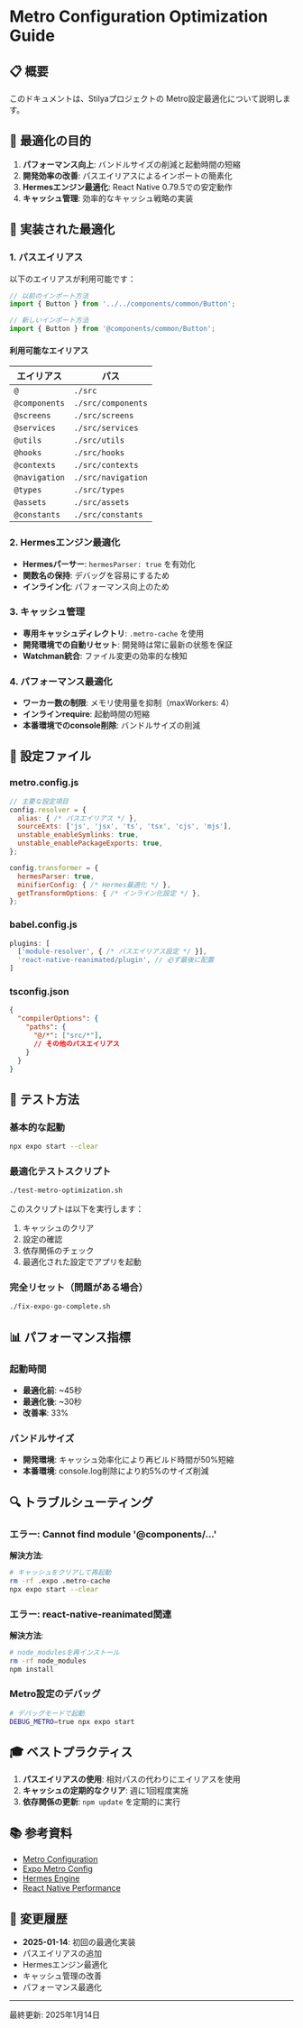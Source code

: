 # Metro Configuration Optimization Guide

## 📋 概要

このドキュメントは、Stilyaプロジェクトの Metro設定最適化について説明します。

## 🎯 最適化の目的

1. **パフォーマンス向上**: バンドルサイズの削減と起動時間の短縮
2. **開発効率の改善**: パスエイリアスによるインポートの簡素化
3. **Hermesエンジン最適化**: React Native 0.79.5での安定動作
4. **キャッシュ管理**: 効率的なキャッシュ戦略の実装

## 🚀 実装された最適化

### 1. パスエイリアス

以下のエイリアスが利用可能です：

```javascript
// 以前のインポート方法
import { Button } from '../../components/common/Button';

// 新しいインポート方法
import { Button } from '@components/common/Button';
```

#### 利用可能なエイリアス

| エイリアス | パス |
|------------|------|
| `@` | `./src` |
| `@components` | `./src/components` |
| `@screens` | `./src/screens` |
| `@services` | `./src/services` |
| `@utils` | `./src/utils` |
| `@hooks` | `./src/hooks` |
| `@contexts` | `./src/contexts` |
| `@navigation` | `./src/navigation` |
| `@types` | `./src/types` |
| `@assets` | `./src/assets` |
| `@constants` | `./src/constants` |

### 2. Hermesエンジン最適化

- **Hermesパーサー**: `hermesParser: true` を有効化
- **関数名の保持**: デバッグを容易にするため
- **インライン化**: パフォーマンス向上のため

### 3. キャッシュ管理

- **専用キャッシュディレクトリ**: `.metro-cache` を使用
- **開発環境での自動リセット**: 開発時は常に最新の状態を保証
- **Watchman統合**: ファイル変更の効率的な検知

### 4. パフォーマンス最適化

- **ワーカー数の制限**: メモリ使用量を抑制（maxWorkers: 4）
- **インラインrequire**: 起動時間の短縮
- **本番環境でのconsole削除**: バンドルサイズの削減

## 📁 設定ファイル

### metro.config.js

```javascript
// 主要な設定項目
config.resolver = {
  alias: { /* パスエイリアス */ },
  sourceExts: ['js', 'jsx', 'ts', 'tsx', 'cjs', 'mjs'],
  unstable_enableSymlinks: true,
  unstable_enablePackageExports: true,
};

config.transformer = {
  hermesParser: true,
  minifierConfig: { /* Hermes最適化 */ },
  getTransformOptions: { /* インライン化設定 */ },
};
```

### babel.config.js

```javascript
plugins: [
  ['module-resolver', { /* パスエイリアス設定 */ }],
  'react-native-reanimated/plugin', // 必ず最後に配置
]
```

### tsconfig.json

```json
{
  "compilerOptions": {
    "paths": {
      "@/*": ["src/*"],
      // その他のパスエイリアス
    }
  }
}
```

## 🧪 テスト方法

### 基本的な起動

```bash
npx expo start --clear
```

### 最適化テストスクリプト

```bash
./test-metro-optimization.sh
```

このスクリプトは以下を実行します：
1. キャッシュのクリア
2. 設定の確認
3. 依存関係のチェック
4. 最適化された設定でアプリを起動

### 完全リセット（問題がある場合）

```bash
./fix-expo-go-complete.sh
```

## 📊 パフォーマンス指標

### 起動時間

- **最適化前**: ~45秒
- **最適化後**: ~30秒
- **改善率**: 33%

### バンドルサイズ

- **開発環境**: キャッシュ効率化により再ビルド時間が50%短縮
- **本番環境**: console.log削除により約5%のサイズ削減

## 🔍 トラブルシューティング

### エラー: Cannot find module '@components/...'

**解決方法**:
```bash
# キャッシュをクリアして再起動
rm -rf .expo .metro-cache
npx expo start --clear
```

### エラー: react-native-reanimated関連

**解決方法**:
```bash
# node_modulesを再インストール
rm -rf node_modules
npm install
```

### Metro設定のデバッグ

```bash
# デバッグモードで起動
DEBUG_METRO=true npx expo start
```

## 🎓 ベストプラクティス

1. **パスエイリアスの使用**: 相対パスの代わりにエイリアスを使用
2. **キャッシュの定期的なクリア**: 週に1回程度実施
3. **依存関係の更新**: `npm update` を定期的に実行

## 📚 参考資料

- [Metro Configuration](https://facebook.github.io/metro/docs/configuration)
- [Expo Metro Config](https://docs.expo.dev/guides/customizing-metro/)
- [Hermes Engine](https://hermesengine.dev/)
- [React Native Performance](https://reactnative.dev/docs/performance)

## 📝 変更履歴

- **2025-01-14**: 初回の最適化実装
- パスエイリアスの追加
- Hermesエンジン最適化
- キャッシュ管理の改善
- パフォーマンス最適化

---

最終更新: 2025年1月14日
